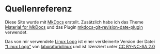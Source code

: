 # Quellenreferenz
Diese Site wurde mit [MkDocs](https://www.mkdocs.org/) erstellt. Zusätzlich habe ich
das Theme 
[Material for MkDocs](https://squidfunk.github.io/mkdocs-material/)
und das Plugin
[mkdocs-git-revision-date-plugin](https://github.com/zhaoterryy/mkdocs-git-revision-date-plugin/)
verwendet.

Das von mir verwendete [Linux Logo](../assets/24944955000_7b48df73ba_small.jpg)
ist einer verkleinerte Version der Datei
["Linux Logo"](https://www.flickr.com/photos/133825397@N08/24944955000)
von 
[laboratoriolinux](https://www.flickr.com/photos/133825397@N08) 
und ist lizenziert unter 
[CC BY-NC-SA 2.0](https://creativecommons.org/licenses/by-nc-sa/2.0/?ref=openverse&atype=rich)
